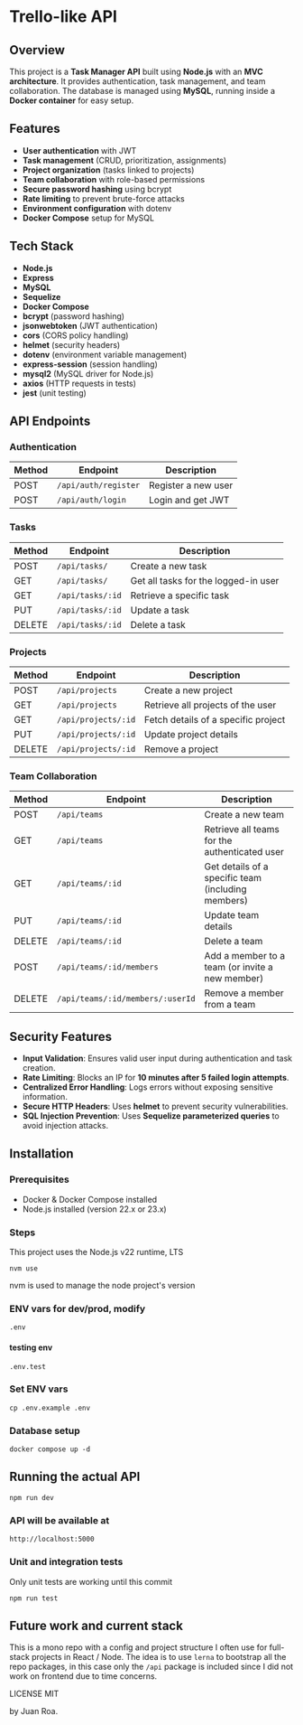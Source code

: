 # Trello-like API

## Overview

This project is a **Task Manager API** built using **Node.js** with an **MVC architecture**. It provides authentication, task management, and team collaboration. The database is managed using **MySQL**, running inside a **Docker container** for easy setup.

## Features

- **User authentication** with JWT  
- **Task management** (CRUD, prioritization, assignments)  
- **Project organization** (tasks linked to projects)  
- **Team collaboration** with role-based permissions  
- **Secure password hashing** using bcrypt  
- **Rate limiting** to prevent brute-force attacks  
- **Environment configuration** with dotenv  
- **Docker Compose** setup for MySQL  

## Tech Stack

- **Node.js**
- **Express**
- **MySQL**
- **Sequelize**
- **Docker Compose**
- **bcrypt** (password hashing)
- **jsonwebtoken** (JWT authentication)
- **cors** (CORS policy handling)
- **helmet** (security headers)
- **dotenv** (environment variable management)
- **express-session** (session handling)
- **mysql2** (MySQL driver for Node.js)
- **axios** (HTTP requests in tests)
- **jest** (unit testing)

## API Endpoints

### Authentication

| Method | Endpoint           | Description       |
|--------|-------------------|-------------------|
| POST   | `/api/auth/register` | Register a new user |
| POST   | `/api/auth/login`    | Login and get JWT |

### Tasks

| Method | Endpoint           | Description                      |
|--------|-------------------|----------------------------------|
| POST   | `/api/tasks/`      | Create a new task               |
| GET    | `/api/tasks/`      | Get all tasks for the logged-in user |
| GET    | `/api/tasks/:id`   | Retrieve a specific task        |
| PUT    | `/api/tasks/:id`   | Update a task                   |
| DELETE | `/api/tasks/:id`   | Delete a task                   |

### Projects

| Method | Endpoint         | Description                                |
|--------|-----------------|--------------------------------------------|
| POST   | `/api/projects`  | Create a new project                      |
| GET    | `/api/projects`  | Retrieve all projects of the user         |
| GET    | `/api/projects/:id` | Fetch details of a specific project  |
| PUT    | `/api/projects/:id` | Update project details               |
| DELETE | `/api/projects/:id` | Remove a project                     |

### Team Collaboration

| Method | Endpoint                         | Description                                              |
|--------|----------------------------------|---------------------------------------------------------|
| POST   | `/api/teams`                     | Create a new team                                        |
| GET    | `/api/teams`                     | Retrieve all teams for the authenticated user           |
| GET    | `/api/teams/:id`                 | Get details of a specific team (including members)      |
| PUT    | `/api/teams/:id`                 | Update team details                                      |
| DELETE | `/api/teams/:id`                 | Delete a team                                            |
| POST   | `/api/teams/:id/members`         | Add a member to a team (or invite a new member)         |
| DELETE | `/api/teams/:id/members/:userId` | Remove a member from a team                              |

## Security Features

- **Input Validation**: Ensures valid user input during authentication and task creation.  
- **Rate Limiting**: Blocks an IP for **10 minutes after 5 failed login attempts**.  
- **Centralized Error Handling**: Logs errors without exposing sensitive information.  
- **Secure HTTP Headers**: Uses **helmet** to prevent security vulnerabilities.  
- **SQL Injection Prevention**: Uses **Sequelize parameterized queries** to avoid injection attacks.  

## Installation

### Prerequisites

- Docker & Docker Compose installed  
- Node.js installed (version 22.x or 23.x)

### Steps

This project uses the Node.js v22 runtime, LTS

`nvm use`

nvm is used to manage the node project's version

### ENV vars for dev/prod, modify

`.env`

#### testing env

`.env.test`

### Set ENV vars

`cp .env.example .env`

### Database setup

`docker compose up -d`

## Running the actual API

`npm run dev`

### API will be available at

`http://localhost:5000`

### Unit and integration tests

Only unit tests are working until this commit

`npm run test`

## Future work and current stack

This is a mono repo with a config and project structure I often use for full-stack projects in React / Node.
The idea is to use `lerna` to bootstrap all the repo packages, in this case only the `/api` package is included since I did not work on frontend due to time concerns.

LICENSE MIT

by Juan Roa.
